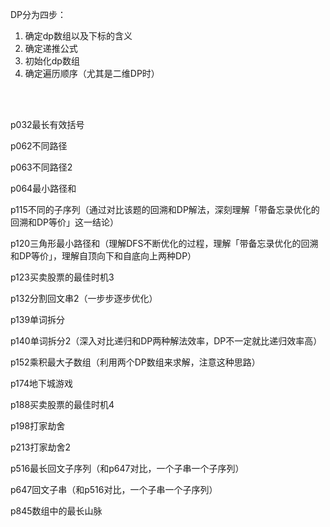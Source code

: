 
DP分为四步：
1. 确定dp数组以及下标的含义
2. 确定递推公式
3. 初始化dp数组
4. 确定遍历顺序（尤其是二维DP时）

<br>
<br>

p032最长有效括号

p062不同路径

p063不同路径2

p064最小路径和

p115不同的子序列（通过对比该题的回溯和DP解法，深刻理解「带备忘录优化的回溯和DP等价」这一结论）

p120三角形最小路径和（理解DFS不断优化的过程，理解「带备忘录优化的回溯和DP等价」，理解自顶向下和自底向上两种DP）

p123买卖股票的最佳时机3

p132分割回文串2（一步步逐步优化）

p139单词拆分

p140单词拆分2（深入对比递归和DP两种解法效率，DP不一定就比递归效率高）

p152乘积最大子数组（利用两个DP数组来求解，注意这种思路）

p174地下城游戏

p188买卖股票的最佳时机4

p198打家劫舍

p213打家劫舍2

p516最长回文子序列（和p647对比，一个子串一个子序列）

p647回文子串（和p516对比，一个子串一个子序列）

p845数组中的最长山脉

